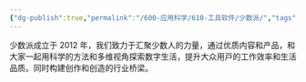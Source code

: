 ```yaml
---
{"dg-publish":true,"permalink":"/600-应用科学/610-工具软件/少数派/","tags":["Web","Blog/Collect"],"noteIcon":""}
---
```


少数派成立于 2012 年，我们致⼒于汇聚少数⼈的⼒量，通过优质内容和产品，和大家一起用科学的方法和多维视角探索数字生活，提升⼤众⽤⼾的⼯作效率和⽣活品质。同时构建创作和创造的⾏业桥梁。